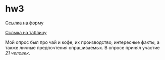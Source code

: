 # hw3
[Ссылка на форму](https://docs.google.com/forms/d/1GnC9cJeXAXQVlBXutZ93y6KteXSCat1T2-U_h3guUks/edit?usp=sharing)

[Сслыка на таблицу](https://docs.google.com/spreadsheets/d/15mArVPX-z1FaJEMC-q7MWp8eQfepwMh6ymR8kvChAEM/edit?usp=sharing)

Мой опрос был про чай и кофе, их производство, интересные факты, а также личные предпочтения опрашиваемых. В опросе принял участие _21 человек_.

